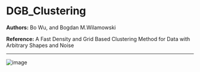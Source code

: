 # DGB_Clustering

**Authors:** Bo Wu, and Bogdan M.Wilamowski

**Reference:** A Fast Density and Grid Based Clustering Method for Data with Arbitrary Shapes and Noise

--------

![image](/DGB_Clustering/tree/master/datasets/density-map-t710k.jpg "example-density map of t7.10k")
